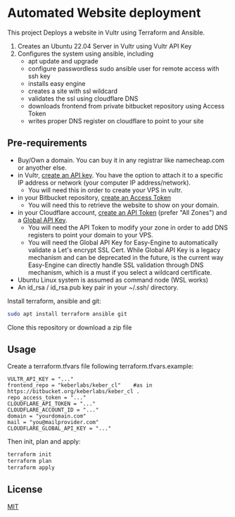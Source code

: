 # Automated Website deployment

This project Deploys a website in Vultr using Terraform and Ansible.

1. Creates an Ubuntu 22.04 Server in Vultr using Vultr API Key
2. Configures the system using ansible, including
    * apt update and upgrade
    * configure passwordless sudo ansible user for remote access with ssh key
    * installs easy engine
    * creates a site with ssl wildcard
    * validates the ssl using cloudflare DNS
    * downloads frontend from private bitbucket repository using Access Token
    * writes proper DNS register on cloudflare to point to your site


## Pre-requirements

* Buy/Own a domain. You can buy it in any registrar like namecheap.com or anyother else.
* in Vultr, [create an API key](). You have the option to attach it to a specific IP address or network (your computer IP address/network).
  - You will need this in order to create your VPS in vultr.
* in your Bitbucket repository, [create an Access Token](https://support.atlassian.com/bitbucket-cloud/docs/create-a-repository-access-token/)
  - You will need this to retrieve the website to show on your domain.
* in your Cloudflare account, [create an API Token](https://developers.cloudflare.com/fundamentals/api/get-started/create-token/) (prefer "All Zones") and a [Global API Key](https://developers.cloudflare.com/fundamentals/api/get-started/keys/).
  - You will need the API Token to modify your zone in order to add DNS registers to point your domain to your VPS.
  - You will need the Global API Key for Easy-Engine to automatically validate a Let's encrypt SSL Cert. While Global API Key is a legacy mechanism and can be deprecated in the future, is the current way Easy-Engine can directly handle SSL validation through DNS mechanism, which is a must if you select a wildcard certificate.
* Ubuntu Linux system is assumed as command node (WSL works)
* An id_rsa / id_rsa.pub key pair in your ~/.ssh/ directory.

Install terraform, ansible and git:

```bash
sudo apt install terraform ansible git
```

Clone this repository or download a zip file

## Usage

Create a terraform.tfvars file following terraform.tfvars.example:

```bash:
VULTR_API_KEY = "..."
frontend_repo = "keberlabs/keber_cl"	#as in https://bitbucket.org/keberlabs/keber_cl .
repo_access_token = "..."
CLOUDFLARE_API_TOKEN = "..."
CLOUDFLARE_ACCOUNT_ID = "..."
domain = "yourdomain.com"
mail = "you@mailprovider.com"
CLOUDFLARE_GLOBAL_API_KEY = "..."

```

Then init, plan and apply:
```bash
terraform init
terraform plan
terraform apply
```


## License

[MIT](https://choosealicense.com/licenses/mit/)
